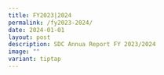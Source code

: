 ```yaml
---
title: FY2023|2024
permalink: /fy2023-2024/
date: 2024-01-01
layout: post
description: SDC Annua Report FY 2023/2024
image: ""
variant: tiptap
---
```

